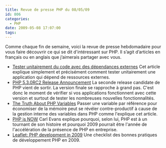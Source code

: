```yaml
---
title: Revue de presse PHP du 08/05/09
id: 806
categories:
  - PHP
date: 2009-05-08 17:07:00
tags:
---
```


Comme chaque fin de semaine, voici la revue de presse hebdomadaire pour vous faire découvrir ce qui se dit d'intéressant sur PHP. Il s’agit d’articles en français ou en anglais que j’aimerais partager avec vous.

*   [Tester unitairement du code avec des dépendances externes](http://blog.mageekbox.net/?post/2009/05/07/Tester-unitairement-du-code-avec-des-d%C3%A9pendances-externes)
Cet article explique simplement et précisément comment tester unitairement une application qui dépend de ressources externes.
*   [PHP 5.3.0RC2 Release Announcement](http://www.php.net/archive/2009.php#id2009-05-07-1)
La seconde release candidate de PHP vient de sortir. La version finale se rapproche à grand pas. C'est donc le moment de vérifier si vos applications fonctionnent avec cette version et surtout de tester les nombreuses nouvelles fonctionnalités.
*   [The Truth About PHP Variables](http://porteightyeight.com/archives/111-The-Truth-About-PHP-Variables.html)
Passer une variable par référence pour économiser de la mémoire peut se révéler contre-productif à cause de la gestion interne des variables dans PHP comme l'explique cet article.
*   [PHP is NOW](http://www.ibuildings.com/blog/archives/1554-PHP-is-NOW.html)
Carl Evans explique pourquoi, selon lui, PHP est à un tournant de son histoire et pourquoi 2009 pourrait être l'année de l'accélération de la présence de PHP en entreprise.
*   [Leaflet: PHP development in 2009](http://usrportage.de/archives/915-Leaflet-PHP-development-in-2009.html)
Une checklist des bonnes pratiques de développement PHP en 2009.